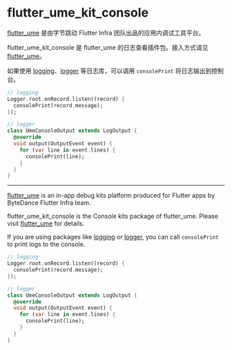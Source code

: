 # flutter_ume_kit_console

[flutter_ume](https://pub.dev/packages/flutter_ume) 是由字节跳动 Flutter Infra 团队出品的应用内调试工具平台。

flutter_ume_kit_console 是 flutter_ume 的日志查看插件包。接入方式请见 [flutter_ume](https://pub.dev/packages/flutter_ume)。

如果使用 [logging](https://pub.dev/packages/logging)、[logger](https://pub.dev/packages/logger) 等日志库，可以调用 `consolePrint` 将日志输出到控制台。

```dart
// logging
Logger.root.onRecord.listen((record) {
  consolePrint(record.message);
});
```

```dart
// logger
class UmeConsoleOutput extends LogOutput {
  @override
  void output(OutputEvent event) {
    for (var line in event.lines) {
      consolePrint(line);
    }
  }
}
```

----

[flutter_ume](https://pub.dev/packages/flutter_ume) is an in-app debug kits platform produced for Flutter apps by ByteDance Flutter Infra team.

flutter_ume_kit_console is the Console kits package of flutter_ume. Please visit [flutter_ume](https://pub.dev/packages/flutter_ume) for details.

If you are using packages like [logging](https://pub.dev/packages/logging) or [logger](https://pub.dev/packages/logger), you can call `consolePrint` to print logs to the console.

```dart
// logging
Logger.root.onRecord.listen((record) {
  consolePrint(record.message);
});
```

```dart
// logger
class UmeConsoleOutput extends LogOutput {
  @override
  void output(OutputEvent event) {
    for (var line in event.lines) {
      consolePrint(line);
    }
  }
}
```
